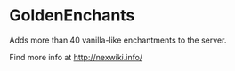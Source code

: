 # GoldenEnchants
Adds more than 40 vanilla-like enchantments to the server.

Find more info at http://nexwiki.info/
